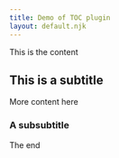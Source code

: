 ```yaml
---
title: Demo of TOC plugin
layout: default.njk
---
```


This is the content

## This is a subtitle

More content here

### A subsubtitle

The end
